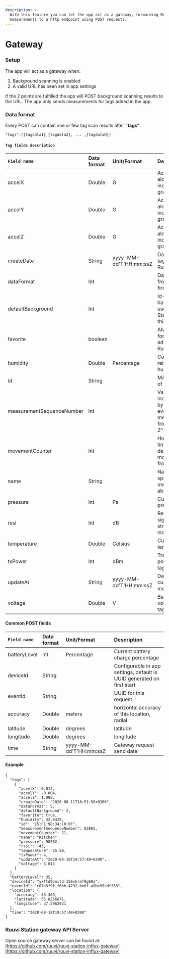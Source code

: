 ```yaml
---
description: >-
  With this feature you can let the app act as a gateway, forwarding RuuviTag
  measurements to a http endpoint using POST requests.
---
```


# Gateway

### Setup

The app will act as a gateway when:

1. Background scanning is enabled
2. A valid URL has been set in app settings

If the 2 points are fulfilled the app will POST background scanning results to the URL. The app only sends measurements for tags added in the app.

### Data format

Every POST can contain one or few tag scan results after **"tags"**. 

`"tags":[{tagdata1},{tagdata2}, ... ,{tagdataN}]`

#### `Tag fields description`

| `Field name` | Data format | Unit/Format | Description |
| :--- | :--- | :--- | :--- |
| accelX | Double | G | Acceleration along X axis, including gravity |
| accelY | Double | G | Acceleration along Y axis, including gravity |
| accelZ | Double | G | Acceleration along Z axis, including gravity |
| createDate | String | yyyy-MM-dd'T'HH:mm:ssZ | Date when tag added to Ruuvi Station |
| dataFormat | Int |  | Data format from tag firmware |
| defaultBackground | Int |  | Id of curent background used in Ruuvi Station for this tag |
| favorite | boolean |  | Always true for tags added to Ruuvi Station |
| humidity | Double | Percentage | Current relative humidity |
| id | String |  | MAC address of tag |
| measurementSequenceNumber | Int |  | Value gets incremented by one for every measurement from 0 to 2^16 |
| movementCounter | Int |  | How many times tag has detected movement from 0 to 2^8 |
| name | String |  | Name of tag specified by user \(can be absent\) |
| pressure | Int | Pa | Current pressure |
| rssi | Int | dB | Received signal strength indication |
| temperature | Double | Celsius | Current temperature |
| txPower | Int | dBm | Transmission power of tags |
| updateAt | String | yyyy-MM-dd'T'HH:mm:ssZ | Date of current measurments |
| voltage | Double | V | Battery voltage from tag |

#### Common POST fields 

| `Field name` | Data format | Unit/Format | Description |
| :--- | :--- | :--- | :--- |
| batteryLevel | Int | Percentage | Current battery charge percentage |
| deviceId | String |  | Configurable in app settings, default is UUID generated on first start |
| eventId | String |  | UUID for this request |
| accuracy | Double | meters | horizontal accuracy of this location, radial |
| latitude | Double | degrees | latitude |
| longitude | Double | degrees | longitude |
| time | String | yyyy-MM-dd'T'HH:mm:ssZ | Gateway request send date |

#### Example

```text
{
  "tags": [
    {
      "accelX": 0.012,
      "accelY": -0.004,
      "accelZ": 1.008,
      "createDate": "2020-08-11T18:51:58+0300",
      "dataFormat": 5,
      "defaultBackground": 2,
      "favorite": true,
      "humidity": 32.8425,
      "id": "E5:F1:98:34:C0:0F",
      "measurementSequenceNumber": 62865,
      "movementCounter": 21,
      "name": "Kitchen"
      "pressure": 98702,
      "rssi": -43,
      "temperature": 25.58,
      "txPower": 4,
      "updateAt": "2020-08-18T19:57:48+0300",
      "voltage": 3.013
    }
  ],
  "batteryLevel": 35,
  "deviceId": "yxftd9pnitd-156xhref9g69a",
  "eventId": "c07e3f9f-f6bb-4792-be6f-a9be95cdff38",
  "location": {
    "accuracy": 35.369,
    "latitude": 55.8256671,
    "longitude": 37.5962931
  },
  "time": "2020-08-18T19:57:48+0300"
}
```

###  [Ruuvi Station](https://ruuvi.com/manuals/station/app-settings/) gateway API Server

Open source gateway server can be found at: [https://github.com/ruuvi/ruuvi-station-influx-gateway](https://github.com/ruuvi/ruuvi-station-influx-gateway)

